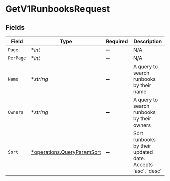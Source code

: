 # GetV1RunbooksRequest


## Fields

| Field                                                                   | Type                                                                    | Required                                                                | Description                                                             |
| ----------------------------------------------------------------------- | ----------------------------------------------------------------------- | ----------------------------------------------------------------------- | ----------------------------------------------------------------------- |
| `Page`                                                                  | **int*                                                                  | :heavy_minus_sign:                                                      | N/A                                                                     |
| `PerPage`                                                               | **int*                                                                  | :heavy_minus_sign:                                                      | N/A                                                                     |
| `Name`                                                                  | **string*                                                               | :heavy_minus_sign:                                                      | A query to search runbooks by their name                                |
| `Owners`                                                                | **string*                                                               | :heavy_minus_sign:                                                      | A query to search runbooks by their owners                              |
| `Sort`                                                                  | [*operations.QueryParamSort](../../models/operations/queryparamsort.md) | :heavy_minus_sign:                                                      | Sort runbooks by their updated date. Accepts 'asc', 'desc'              |